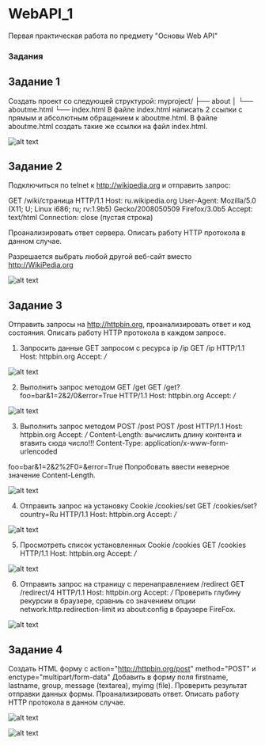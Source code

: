 # WebAPI_1
Первая практическая работа по предмету "Основы Web API"

### Задания

## Задание 1


Создать проект со следующей структурой:
myproject/
├── about
│   └── aboutme.html
└── index.html
В файле index.html написать 2 ссылки с прямым и абсолютным обращением к aboutme.html. В файле aboutme.html создать такие же ссылки на файл index.html.

![alt text](https://raw.githubusercontent.com/Karmatsky/WebAPI_1/main/screenshots/1.1.png?token=GHSAT0AAAAAAB7TQR74XQJX7VUT52ED26VAZI62JXQ)

## Задание 2

Подключиться по telnet к http://wikipedia.org и отправить запрос:

GET /wiki/страница HTTP/1.1
Host: ru.wikipedia.org
User-Agent: Mozilla/5.0 (X11; U; Linux i686; ru; rv:1.9b5) Gecko/2008050509 Firefox/3.0b5
Accept: text/html
Connection: close
(пустая строка)

Проанализировать ответ сервера. Описать работу HTTP протокола в данном случае.

Разрешается выбрать любой другой веб-сайт вместо http://WikiPedia.org

![alt text](https://raw.githubusercontent.com/Karmatsky/WebAPI_1/main/screenshots/2.png?token=GHSAT0AAAAAAB7TQR74M7T2D7LQIQFDP4VQZI62KLA)
## Задание 3
Отправить запросы на http://httpbin.org, проанализировать ответ и код состояния. Описать работу HTTP протокола в каждом запросе.

1. Запросить данные GET запросом с ресурса ip
/ip
GET /ip HTTP/1.1
Host: httpbin.org
Accept: */*

![alt text](https://raw.githubusercontent.com/Karmatsky/WebAPI_1/main/screenshots/3.1.png?token=GHSAT0AAAAAAB7TQR7435YMBAS2IF5V44T2ZI62KQQ)

2. Выполнить запрос методом GET
/get
GET /get?foo=bar&1=2&2/0&error=True HTTP/1.1
Host: httpbin.org
Accept: */*

![alt text](https://raw.githubusercontent.com/Karmatsky/WebAPI_1/main/screenshots/3.2.png?token=GHSAT0AAAAAAB7TQR74ZHKEQDSIAP6GVN3EZI62KYA)

3. Выполнить запрос методом POST
/post
POST /post HTTP/1.1
Host: httpbin.org
Accept: */*
Content-Length: вычислить длину контента и втавить сюда число!!!
Content-Type: application/x-www-form-urlencoded

foo=bar&1=2&2%2F0=&error=True
Попробовать ввести неверное значение Content-Length.

![alt text](https://raw.githubusercontent.com/Karmatsky/WebAPI_1/main/screenshots/3.3.png?token=GHSAT0AAAAAAB7TQR75QS4RQGWOQEVDJS7AZI62K6A)

4. Отправить запрос на установку Cookie
/cookies/set
GET /cookies/set?country=Ru HTTP/1.1
Host: httpbin.org
Accept: */*

![alt text](https://raw.githubusercontent.com/Karmatsky/WebAPI_1/main/screenshots/3.4.png?token=GHSAT0AAAAAAB7TQR74QGNHO6MIO6LDH3VOZI62LCQ)

5. Просмотреть список установленных Cookie
/cookies
GET /cookies HTTP/1.1
Host: httpbin.org
Accept: */*

![alt text](https://raw.githubusercontent.com/Karmatsky/WebAPI_1/main/screenshots/3.5.png?token=GHSAT0AAAAAAB7TQR74WAMG7TBLUA76KATGZI62LJA)

6. Отправить запрос на страницу с перенаправлением
/redirect
GET /redirect/4 HTTP/1.1
Host: httpbin.org
Accept: */*
Проверить глубину рекурсии в браузере, сравниь со значением опции network.http.redirection-limit из about:config в браузере FireFox.

![alt text](https://raw.githubusercontent.com/Karmatsky/WebAPI_1/main/screenshots/3.6.png?token=GHSAT0AAAAAAB7TQR75LR2CTYOM3H442QUWZI62LNA)

## Задание 4

Создать HTML форму c action="http://httpbin.org/post" method="POST" и enctype="multipart/form-data"
Добавить в форму поля firstname, lastname, group, message (textarea), myimg (file).
Проверить результат отправки данных формы.
Проанализировать ответ. Описать работу HTTP протокола в данном случае.

![alt text](https://raw.githubusercontent.com/Karmatsky/WebAPI_1/main/screenshots/4.1.png?token=GHSAT0AAAAAAB7TQR74Y3F7YPURG33GP4LIZI62LTQ)

![alt text](https://raw.githubusercontent.com/Karmatsky/WebAPI_1/main/screenshots/4.2.png?token=GHSAT0AAAAAAB7TQR75GNE4ELJO6DKF5HNKZI62L2Q)